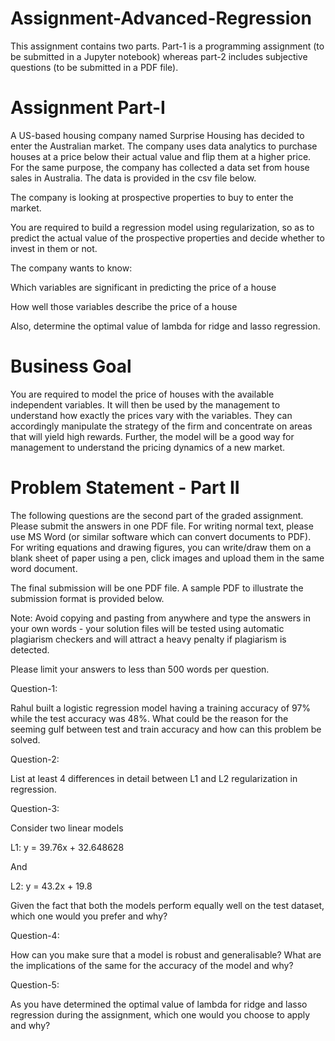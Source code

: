 # Assignment-Advanced-Regression
This assignment contains two parts. Part-1 is a programming assignment (to be submitted in a Jupyter notebook) whereas part-2 includes subjective questions (to be submitted in a PDF file).
# Assignment Part-I
A US-based housing company named Surprise Housing has decided to enter the Australian market. The company uses data analytics to purchase houses at a price below their actual value and flip them at a higher price. For the same purpose, the company has collected a data set from house sales in Australia. The data is provided in the csv file below.

The company is looking at prospective properties to buy to enter the market.

You are required to build a regression model using regularization, so as to predict the actual value of the prospective properties and decide whether to invest in them or not.

The company wants to know:

Which variables are significant in predicting the price of a house

How well those variables describe the price of a house

Also, determine the optimal value of lambda for ridge and lasso regression.
# Business Goal
You are required to model the price of houses with the available independent variables. It will then be used by the management to understand how exactly the prices vary with the variables. They can accordingly manipulate the strategy of the firm and concentrate on areas that will yield high rewards. Further, the model will be a good way for management to understand the pricing dynamics of a new market.
# Problem Statement - Part II
The following questions are the second part of the graded assignment. Please submit the answers in one PDF file. For writing normal text, please use MS Word (or similar software which can convert documents to PDF). For writing equations and drawing figures, you can write/draw them on a blank sheet of paper using a pen, click images and upload them in the same word document.

The final submission will be one PDF file. A sample PDF to illustrate the submission format is provided below.

Note: Avoid copying and pasting from anywhere and type the answers in your own words - your solution files will be tested using automatic plagiarism checkers and will attract a heavy penalty if plagiarism is detected.

Please limit your answers to less than 500 words per question.

Question-1:

Rahul built a logistic regression model having a training accuracy of 97% while the test accuracy was 48%. What could be the reason for the seeming gulf between test and train accuracy and how can this problem be solved.

Question-2:

List at least 4 differences in detail between L1 and L2 regularization in regression.

Question-3:

Consider two linear models

L1: y = 39.76x + 32.648628

And

L2: y = 43.2x + 19.8

Given the fact that both the models perform equally well on the test dataset, which one would you prefer and why?

Question-4:

How can you make sure that a model is robust and generalisable? What are the implications of the same for the accuracy of the model and why?

Question-5:

As you have determined the optimal value of lambda for ridge and lasso regression during the assignment, which one would you choose to apply and why?
